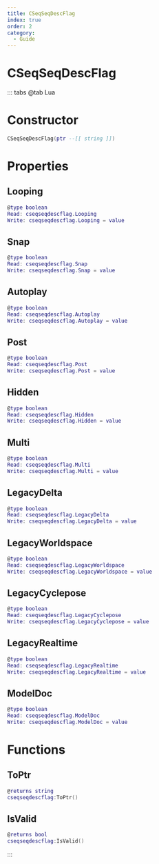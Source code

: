 ```yaml
---
title: CSeqSeqDescFlag
index: true
order: 2
category:
  - Guide
---
```


# CSeqSeqDescFlag

::: tabs
@tab Lua
# Constructor
```lua
CSeqSeqDescFlag(ptr --[[ string ]])
```
# Properties
## Looping 
```lua
@type boolean
Read: cseqseqdescflag.Looping
Write: cseqseqdescflag.Looping = value
```
## Snap 
```lua
@type boolean
Read: cseqseqdescflag.Snap
Write: cseqseqdescflag.Snap = value
```
## Autoplay 
```lua
@type boolean
Read: cseqseqdescflag.Autoplay
Write: cseqseqdescflag.Autoplay = value
```
## Post 
```lua
@type boolean
Read: cseqseqdescflag.Post
Write: cseqseqdescflag.Post = value
```
## Hidden 
```lua
@type boolean
Read: cseqseqdescflag.Hidden
Write: cseqseqdescflag.Hidden = value
```
## Multi 
```lua
@type boolean
Read: cseqseqdescflag.Multi
Write: cseqseqdescflag.Multi = value
```
## LegacyDelta 
```lua
@type boolean
Read: cseqseqdescflag.LegacyDelta
Write: cseqseqdescflag.LegacyDelta = value
```
## LegacyWorldspace 
```lua
@type boolean
Read: cseqseqdescflag.LegacyWorldspace
Write: cseqseqdescflag.LegacyWorldspace = value
```
## LegacyCyclepose 
```lua
@type boolean
Read: cseqseqdescflag.LegacyCyclepose
Write: cseqseqdescflag.LegacyCyclepose = value
```
## LegacyRealtime 
```lua
@type boolean
Read: cseqseqdescflag.LegacyRealtime
Write: cseqseqdescflag.LegacyRealtime = value
```
## ModelDoc 
```lua
@type boolean
Read: cseqseqdescflag.ModelDoc
Write: cseqseqdescflag.ModelDoc = value
```
# Functions
## ToPtr
```lua
@returns string
cseqseqdescflag:ToPtr()
```
## IsValid
```lua
@returns bool
cseqseqdescflag:IsValid()
```

:::